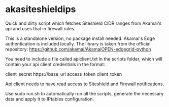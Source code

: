 # akasiteshieldips
Quick and dirty script which fetches Siteshield CIDR ranges from Akamai's api and uses that in firewall rules. 

This is a standalone version, no package install needed. Akamai's Edge authentication
is included locally. The library is taken from the official repository:
https://github.com/akamai/AkamaiOPEN-edgegrid-python

You need to include a file called apiclient.txt in the scripts folder, which
will contain your api client credentials in the format:

client_secret
https://base_url
access_token
client_token

Api client needs to have read access to Siteshield and Firewall notifications.

Use sudo run.sh to automatically run all the scripts, generate the necessary data
and apply it to IPtables configuration.
